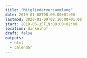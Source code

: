 ```yaml
---
title: "Mitgliederversammlung"
date: 2019-01-08T08:00:00+01:00
lastmod: 2020-01-09T08:10:00+01:00
start: 2019-06-15T19:00:00+02:00
location: dinkelhof
draft: false
outputs:
  - html
  - calendar
---
```

